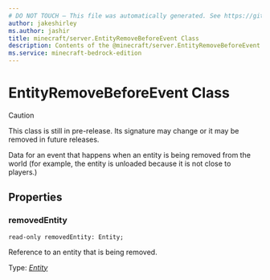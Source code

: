 ```yaml
---
# DO NOT TOUCH — This file was automatically generated. See https://github.com/mojang/minecraftapidocsgenerator to modify descriptions, examples, etc.
author: jakeshirley
ms.author: jashir
title: minecraft/server.EntityRemoveBeforeEvent Class
description: Contents of the @minecraft/server.EntityRemoveBeforeEvent class.
ms.service: minecraft-bedrock-edition
---
```

# EntityRemoveBeforeEvent Class

> [!CAUTION]
> This class is still in pre-release.  Its signature may change or it may be removed in future releases.

Data for an event that happens when an entity is being removed from the world (for example, the entity is unloaded because it is not close to players.)

## Properties

### **removedEntity**
`read-only removedEntity: Entity;`

Reference to an entity that is being removed.

Type: [*Entity*](Entity.md)
